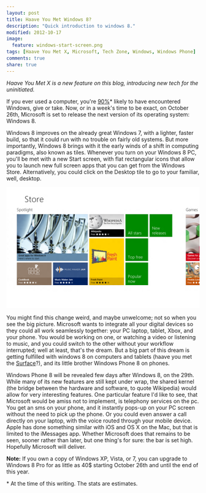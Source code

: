 ```yaml
---
layout: post
title: Haave You Met Windows 8?
description: "Quick introduction to windows 8."
modified: 2012-10-17
image:
  feature: windows-start-screen.png
tags: [Haave You Met X, Microsoft, Tech Zone, Windows, Windows Phone]
comments: true
share: true
---
```


*Haave You Met X is a new feature on this blog, introducing new tech for the uninitiated.*

  
If you ever used a computer, you're [90%][1]\* likely to have encountered Windows, give or take. Now, or in a week's time to be exact, on October 26th, Microsoft is set to release the next version of its operating system: Windows 8.  
  
Windows 8 improves on the already great Windows 7, with a lighter, faster build, so that it could run with no trouble on fairly old systems. But more importantly, Windows 8 brings with it the early winds of a shift in computing paradigms, also known as tiles. Whenever you turn on your Windows 8 PC, you'll be met with a new Start screen, with flat rectangular icons that allow you to launch new full screen apps that you can get from the Windows Store. Alternatively, you could click on the Desktop tile to go to your familiar, well, desktop.  
  
  
![Windows Store][img]


You might find this change weird, and maybe unwelcome; not so when you see the big picture. Microsoft wants to integrate all your digital devices so they could all work seamlessly together: your PC  laptop, tablet, Xbox, and your phone. You would be working on one, or watching a video or listening to music, and you could switch to the other without your workflow interrupted; well at least, that's the dream. But a big part of this dream is getting fulfilled with windows 8 on computers and tablets (haave you met the [Surface][2]?), and its little brother Windows Phone 8 on phones.  
  
Windows Phone 8 will be revealed few days after Windows 8, on the 29th. While many of its new features are still kept under wrap, the shared kernel (the bridge between the hardware and software, to quote Wikipedia) would allow for very interesting features. One particular feature I'd like to see, that Microsoft would be amiss not to implement, is telephony services on the pc. You get an sms on your phone, and it instantly pops-up on your PC screen without the need to pick up the phone. Or you could even answer a call directly on your laptop, with the voice routed through your mobile device. Apple has done something similar with iOS and OS X on the Mac, but that is limited to the iMessages app. Whether Microsoft does that remains to be seen, sooner rather than later, but one thing's for sure: the bar is set high. Hopefully Microsoft will deliver.  
  
**Note:** If you own a copy of Windows XP, Vista, or 7, you can upgrade to Windows 8 Pro for as little as 40$ starting October 26th and until the end of this year.

  
\* At the time of this writing. The stats are estimates.

[1]: http://en.wikipedia.org/wiki/Microsoft_Windows#Usage_share
[2]: http://www.microsoft.com/Surface/en-US
[img]: /images/windows-store.png